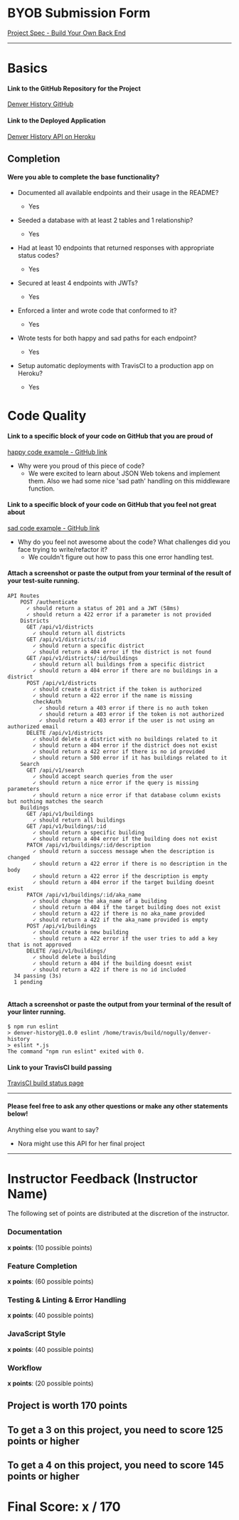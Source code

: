 # BYOB Submission Form

[Project Spec - Build Your Own Back End](http://frontend.turing.io/projects/build-your-own-backend.html)

------

# Basics

#### Link to the GitHub Repository for the Project
[Denver History GitHub](https://github.com/nogully/denver-history)

#### Link to the Deployed Application
[Denver History API on Heroku](http://denver-history.herokuapp.com/)


## Completion

#### Were you able to complete the base functionality?

* Documented all available endpoints and their usage in the README?
    - Yes

* Seeded a database with at least 2 tables and 1 relationship?
    - Yes

* Had at least 10 endpoints that returned responses with appropriate status codes?
    - Yes

* Secured at least 4 endpoints with JWTs?
    - Yes

* Enforced a linter and wrote code that conformed to it?
    - Yes

* Wrote tests for both happy and sad paths for each endpoint?
    - Yes

* Setup automatic deployments with TravisCI to a production app on Heroku?
    - Yes

# Code Quality

#### Link to a specific block of your code on GitHub that you are proud of
[happy code example - GitHub link](https://github.com/nogully/denver-history/blob/44920fbf48bee77d31f31ad688a6895ddf813f89/test/routes.spec.js#L708-L723)

* Why were you proud of this piece of code?
    - We were excited to learn about JSON Web tokens and implement them. Also we had some nice 'sad path' handling on this middleware function.

#### Link to a specific block of your code on GitHub that you feel not great about
[sad code example - GitHub link](https://github.com/nogully/denver-history/blob/44920fbf48bee77d31f31ad688a6895ddf813f89/test/routes.spec.js#L708-L723)

* Why do you feel not awesome about the code? What challenges did you face trying to write/refactor it?
    - We couldn't figure out how to pass this one error handling test.

#### Attach a screenshot or paste the output from your terminal of the result of your test-suite running.
```
API Routes
    POST /authenticate
      ✓ should return a status of 201 and a JWT (58ms)
      ✓ should return a 422 error if a parameter is not provided
    Districts
      GET /api/v1/districts
        ✓ should return all districts
      GET /api/v1/districts/:id
        ✓ should return a specific district
        ✓ should return a 404 error if the district is not found
      GET /api/v1/districts/:id/buildings
        ✓ should return all buildings from a specific district
        ✓ should return a 404 error if there are no buildings in a district
      POST /api/v1/districts
        ✓ should create a district if the token is authorized
        ✓ should return a 422 error if the name is missing
        checkAuth
          ✓ should return a 403 error if there is no auth token
          ✓ should return a 403 error if the token is not authorized
          ✓ should return a 403 error if the user is not using an authorized email
      DELETE /api/v1/districts
        ✓ should delete a district with no buildings related to it
        ✓ should return a 404 error if the district does not exist
        ✓ should return a 422 error if there is no id provided
        ✓ should return a 500 error if it has buildings related to it
    Search
      GET /api/v1/search
        ✓ should accept search queries from the user
        ✓ should return a nice error if the query is missing parameters
        ✓ should return a nice error if that database column exists but nothing matches the search
    Buildings
      GET /api/v1/buildings
        ✓ should return all buildings
      GET /api/v1/buildings/:id
        ✓ should return a specific building
        ✓ should return a 404 error if the building does not exist
      PATCH /api/v1/buildings/:id/description
        ✓ should return a success message when the description is changed
        ✓ should return a 422 error if there is no description in the body
        ✓ should return a 422 error if the description is empty
        ✓ should return a 404 error if the target building doesnt exist
      PATCH /api/v1/buildings/:id/aka_name
        ✓ should change the aka_name of a building
        ✓ should return a 404 if the target building does not exist
        ✓ should return a 422 if there is no aka_name provided
        ✓ should return a 422 if the aka_name provided is empty
      POST /api/v1/buildings
        ✓ should create a new building
        - should return a 422 error if the user tries to add a key that is not approved
      DELETE /api/v1/buildings/
        ✓ should delete a building
        ✓ should return a 404 if the building doesnt exist
        ✓ should return a 422 if there is no id included
  34 passing (3s)
  1 pending


 ```

#### Attach a screenshot or paste the output from your terminal of the result of your linter running.
```
$ npm run eslint
> denver-history@1.0.0 eslint /home/travis/build/nogully/denver-history
> eslint *.js
The command "npm run eslint" exited with 0.
```

#### Link to your TravisCI build passing
[TravisCI build status page](https://travis-ci.org/nogully/denver-history)

-----

#### Please feel free to ask any other questions or make any other statements below!

Anything else you want to say?
- Nora might use this API for her final project

-----


# Instructor Feedback (Instructor Name)

The following set of points are distributed at the discretion of the instructor.

### Documentation

**x points**: (10 possible points)

### Feature Completion

**x points**: (60 possible points)

### Testing & Linting & Error Handling

**x points**: (40 possible points)

### JavaScript Style

**x points**: (40 possible points)

### Workflow

**x points**: (20 possible points)

## Project is worth 170 points

## To get a 3 on this project, you need to score 125 points or higher
## To get a 4 on this project, you need to score 145 points or higher

# Final Score: x / 170
